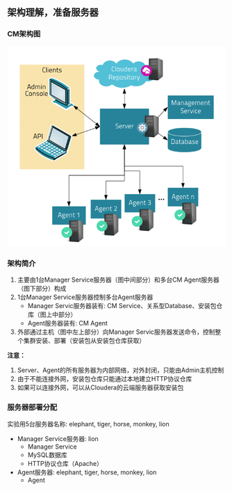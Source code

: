 ## 架构理解，准备服务器

### CM架构图
![CM架构图](cm_framework.png)

### 架构简介
1. 主要由1台Manager Service服务器（图中间部分）和多台CM Agent服务器（图下部分）构成
2. 1台Manager Service服务器控制多台Agent服务器
	- Manager Servic服务器装有: CM Service、关系型Database、安装包仓库（图上中部分）
	- Agent服务器装有: CM Agent
3. 外部通过主机（图中左上部分）向Manager Servic服务器发送命令，控制整个集群安装、部署（安装包从安装包仓库获取）

**注意：**
1. Server、Agent的所有服务器为内部网络，对外封闭，只能由Admin主机控制
2. 由于不能连接外网，安装包仓库只能通过本地建立HTTP协议仓库
3. 如果可以连接外网，可以从Cloudera的云端服务器获取安装包

### 服务器部署分配
实验用5台服务器名称: elephant, tiger, horse, monkey, lion
- Manager Service服务器: lion
	- Manager Service
	- MySQL数据库
	- HTTP协议仓库（Apache）
- Agent服务器: elephant, tiger, horse, monkey, lion
	- Agent
